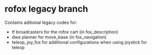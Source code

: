 # rofox legacy branch
Contains aditional legacy codes for:

- tf broadcasters for the rofox cart (in fox_description)
- dwa planner for move_base (in fox_navigation)
- teleop_joy_fox for additional configurations when using joystick for teleop